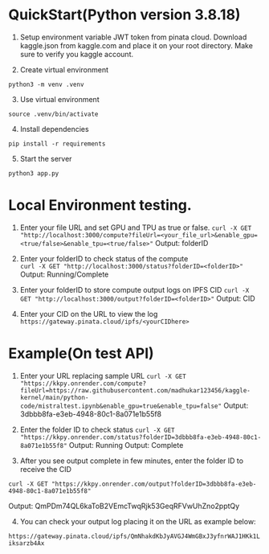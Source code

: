 # QuickStart(Python version 3.8.18)

1. Setup environment variable JWT token from pinata cloud. Download kaggle.json from kaggle.com and place it on your root directory. Make sure to verify you kaggle account.

2. Create virtual environment

`
python3 -m venv .venv
`

3. Use virtual environment

`
source .venv/bin/activate
`

4. Install dependencies

`
pip install -r requirements
`

5. Start the server

`
python3 app.py
`

# Local Environment testing.

1. Enter your file URL and set GPU and TPU as true or false.
`
curl -X GET "http://localhost:3000/compute?fileUrl=<your_file_url>&enable_gpu=<true/false>&enable_tpu=<true/false>"
`
Output: folderID

2. Enter your folderID to check status of the compute   
`
curl -X GET "http://localhost:3000/status?folderID=<folderID>"
`
Output: Running/Complete

3. Enter your folderID to store compute output logs on IPFS CID
`
curl -X GET "http://localhost:3000/output?folderID=<folderID>"
`
Output: CID

4. Enter your CID on the URL to view the log
`
https://gateway.pinata.cloud/ipfs/<yourCIDhere>
`

# Example(On test API)

1. Enter your URL replacing sample URL
`
curl -X GET "https://kkpy.onrender.com/compute?fileUrl=https://raw.githubusercontent.com/madhukar123456/kaggle-kernel/main/python-code/mistraltest.ipynb&enable_gpu=true&enable_tpu=false"
`
Output: 
3dbbb8fa-e3eb-4948-80c1-8a071e1b55f8

2. Enter the folder ID to check status
`
curl -X GET "https://kkpy.onrender.com/status?folderID=3dbbb8fa-e3eb-4948-80c1-8a071e1b55f8"
`
Output:
Running
Output:
Complete

3. After you see output complete in few minutes, enter the folder ID to receive the CID

`
curl -X GET "https://kkpy.onrender.com/output?folderID=3dbbb8fa-e3eb-4948-80c1-8a071e1b55f8"
`

Output:
QmPDm74QL6kaToB2VEmcTwqRjk53GeqRFVwUhZno2pptQy

4. You can check your output log placing it on the URL as example below: 

`
https://gateway.pinata.cloud/ipfs/QmNhakdKbJyAVGJ4WmGBxJ3yfnrWAJ1HKk1Liksarzb4Ax
`